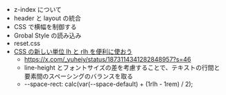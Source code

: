 - z-index について
- header と layout の統合
- CSS で横幅を制御する
- Grobal Style の読み込み
- reset.css
- [CSS の新しい単位 lh と rlh を便利に使おう](https://qiita.com/suzukima/items/86be0085cc4dc1540f77)
  - https://x.com/_yuheiy/status/1873114341282848957?s=46
  - line-height とフォントサイズの差を考慮することで、テキストの行間と要素間のスペーシングのバランスを取る
  - --space-rect: calc(var(--space-default) + (1rlh - 1rem) / 2);
